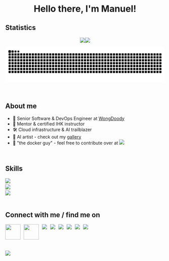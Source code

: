 <h1 align="center">Hello there, I'm Manuel!</h1>

<h2>Statistics</h2>
<p align="center"><img align="center" height="165px" src="https://github-readme-stats.vercel.app/api?username=mashb1t&count_private=true&show_icons=true&theme=tokyonight" /><img align="center" height="165px" src="https://github-readme-stats.vercel.app/api/top-langs/?username=mashb1t&layout=compact&theme=aura&langs_count=9" />
</p>
<p align="center"><img src="https://raw.githubusercontent.com/mashb1t/mashb1t/output/github-contribution-grid-snake-dark.svg" /></p>
<br>
<h2 align="left" font-weight="bold">About me</h2>

<ul>
  <li>💼 Senior Software & DevOps Engineer at <a href="https://www.wongdoody.com/">WongDoody</a></li>
  <li>📖 Mentor & certified IHK instructor</li>
  <li>🛠️ Cloud infrastructure & AI trailblazer</li>
  <li>🎨 AI artist - check out my <a href="https://gallery.mashb1t.de/r/q0-72LItF8vSI6dDLwyC5V7N">gallery</a></li>
  <li>🐳 "the docker guy" - feel free to contribute over at <a href="https://github.com/veggiemonk/awesome-docker" style="vertical-align:text-bottom; display: inline-block;"><img src="https://awesome.re/badge.svg" /></a></li>
</ul>

<br>

<h2 align="left">Skills</h2>

<img src="https://skillicons.dev/icons?i=aws,kubernetes,terraform,ansible,linux,docker,grafana" /><br>
<img src="https://skillicons.dev/icons?i=html,php,laravel,py,graphql,nginx,mysql,redis,css,js" /><br>
<img src="https://skillicons.dev/icons?i=git,github,gitlab,postman,raspberrypi,idea" /><br><br>

<h2 align="left">Connect with me / find me on</h2>
<p style="display: flex;">
  <a target="_blank" href="https://www.xing.com/profile/Manuel_Schmid39">
    <img width="48" height="48px" src="https://github.com/mashb1t/mashb1t/assets/9307310/a5894575-34db-4e03-9235-5e7233606c4d">
  </a>
  <a style="margin-left: 10px;" target="_blank" href="https://www.linkedin.com/in/mashb1t/">
    <img width="48" height="48px" src="https://github.com/mashb1t/mashb1t/assets/9307310/9a27dce2-ffe6-47f3-a2f1-6140d55edd13">
  </a>
  <a style="margin-left: 10px;" target="_blank" href="https://www.instagram.com/mashb1t/">
    <img width="48" src="https://github.com/mashb1t/mashb1t/assets/9307310/79e0a5d1-98f3-4a92-a2da-3c153b3680c4">
  </a>
  <a style="margin-left: 10px;" target="_blank" href="https://twitter.com/mashb1t">
    <img width="48" src="https://github.com/mashb1t/mashb1t/assets/9307310/0a18442c-8df7-49c6-b50b-58fd0c8ede9d">
  </a>
  <a style="margin-left: 10px;" target="_blank" href="https://soundcloud.com/mashb1t">
    <img width="48" src="https://github.com/mashb1t/mashb1t/assets/9307310/1c1b421c-f385-4f29-a0f3-c3a4596e9dfd">
  </a>
  <a style="margin-left: 10px;" target="_blank" href="https://open.spotify.com/user/mash1t">
    <img width="48" src="https://github.com/mashb1t/mashb1t/assets/9307310/521d409c-2087-47a5-80ca-a4f341e3ba05">
  </a>
  <a style="margin-left: 10px;" target="_blank" href="https://gallery.mashb1t.de">
    <img width="48" src="https://github.com/mashb1t/mashb1t/assets/9307310/dd515323-6fa5-4c24-ad74-f175d600b230">
  </a>
  <a style="margin-left: 10px;" target="_blank" href="https://paypal.me/mashb1t">
    <img width="48" src="https://github.com/mashb1t/mashb1t/assets/9307310/5a6900b3-9fe0-402a-80a7-bef8df11598c">
  </a>
</p>

<h2 align="center"></h2>
<img align="center" src="https://visitor-badge.laobi.icu/badge?page_id=mashb1t.mashb1t.visitor-badge" />
